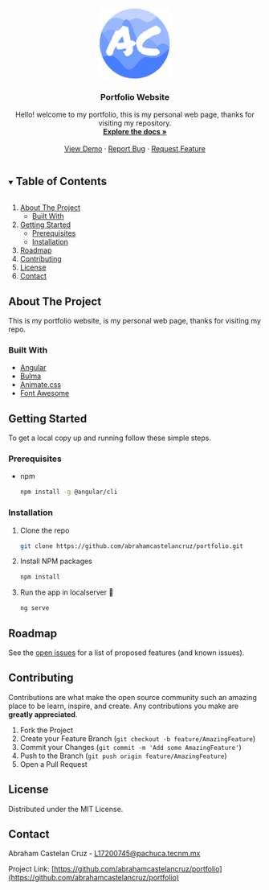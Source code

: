 <!-- PROJECT LOGO -->
<br />
<p align="center">
  <a href="https://github.com/abrahamcastelancruz/portfolio">
    <img src="./src/assets/images/Logo.png" alt="Logo" width="140" height="140">
  </a>

  <h3 align="center">Portfolio Website</h3>

  <p align="center">
    Hello! welcome to my portfolio, this is my personal web page, thanks for visiting my repository.
    <br />
    <a href="https://github.com/abrahamcastelancruz/portfolio"><strong>Explore the docs »</strong></a>
    <br />
    <br />
    <a href="https://portfolio-five-gules.vercel.app/" target="_blank">View Demo</a>
    ·
    <a href="https://github.com/abrahamcastelancruz/portfolio/issues">Report Bug</a>
    ·
    <a href="https://github.com/abrahamcastelancruz/portfolio/issues">Request Feature</a>
  </p>
</p>

<!-- TABLE OF CONTENTS -->
<details open="open">
  <summary><h2 style="display: inline-block">Table of Contents</h2></summary>
  <ol>
    <li>
      <a href="#about-the-project">About The Project</a>
      <ul>
        <li><a href="#built-with">Built With</a></li>
      </ul>
    </li>
    <li>
      <a href="#getting-started">Getting Started</a>
      <ul>
        <li><a href="#prerequisites">Prerequisites</a></li>
        <li><a href="#installation">Installation</a></li>
      </ul>
    </li>
    <li><a href="#roadmap">Roadmap</a></li>
    <li><a href="#contributing">Contributing</a></li>
    <li><a href="#license">License</a></li>
    <li><a href="#contact">Contact</a></li>
  </ol>
</details>

<!-- ABOUT THE PROJECT -->

## About The Project

This is my portfolio website, is my personal web page, thanks for visiting my repo.

### Built With

- [Angular](https://angular.io/)
- [Bulma](https://bulma.io/)
- [Animate.css](https://animate.style/)
- [Font Awesome](https://fontawesome.com/)

<!-- GETTING STARTED -->

## Getting Started

To get a local copy up and running follow these simple steps.

### Prerequisites

- npm
  ```sh
  npm install -g @angular/cli
  ```

### Installation

1. Clone the repo
   ```sh
   git clone https://github.com/abrahamcastelancruz/portfolio.git
   ```
2. Install NPM packages
   ```sh
   npm install
   ```
3. Run the app in localserver 🎉
   ```sh
   ng serve
   ```

<!-- ROADMAP -->

## Roadmap

See the [open issues](https://github.com/abrahamcastelancruz/portfolio/issues) for a list of proposed features (and known issues).

<!-- CONTRIBUTING -->

## Contributing

Contributions are what make the open source community such an amazing place to be learn, inspire, and create. Any contributions you make are **greatly appreciated**.

1. Fork the Project
2. Create your Feature Branch (`git checkout -b feature/AmazingFeature`)
3. Commit your Changes (`git commit -m 'Add some AmazingFeature'`)
4. Push to the Branch (`git push origin feature/AmazingFeature`)
5. Open a Pull Request

<!-- LICENSE -->

## License

Distributed under the MIT License.

<!-- CONTACT -->

## Contact

Abraham Castelan Cruz - L17200745@pachuca.tecnm.mx

Project Link: [https://github.com/abrahamcastelancruz/portfolio](https://github.com/abrahamcastelancruz/portfolio)
